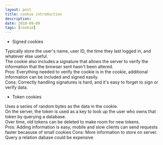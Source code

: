 ```yaml
---
layout: post
title: cookie introduction
description: 
date: 2018-09-09
tags: [cookie]
---
```


- Signed cookies  

Typically store the user's name, user ID, the time they last logged in,  and whatever else useful.  
The cookie also includes a signature that allows the server to verify the information that the browser sent hasn't been altered.  
Pros: Everything needed to verify the cookie is in the cookie, additional information can be included and signed easily.  
Cons: Correctly handling signatures is hard, and it's easy to forget to sign or verify data.  

- Token cookies  

Uses a series of random bytes as the data in the cookie.  
On the server, the token is used as a key to look up the user who owns that token by querying a database.  
Over time, old tokens can be deleted to make room for new tokens.  
Pros: Adding information is easy, mobile and slow clients can send requests faster becasuse of small cookies
Cons: More information to store on server. Query a relation dabase could be expensive

